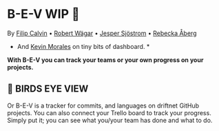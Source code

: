 # B-E-V WIP 🔧

By [Filip Calvin](https://github.com/filipclavin) • [Robert Wägar](https://github.com/robertwagar) • [Jesper Sjöstrom](https://github.com/SjostromJesper) • [Rebecka Åberg](https://github.com/Rottweileriana)

* And [Kevin Morales](https://github.com/Kevmorales) on tiny bits of dashboard. *

**With B-E-V you can track your teams or your own progress on your projects.**

## 🦅 BIRDS EYE VIEW

Or B-E-V is a tracker for commits, and languages on driftnet GitHub projects. You can also connect your Trello board to track your progress. Simply put it; you can see what you/your team has done and what to do.
